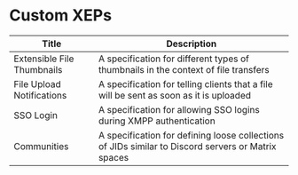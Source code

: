 # Custom XEPs

| Title | Description |
| --- | --- |
| Extensible File Thumbnails | A specification for different types of thumbnails in the context of file transfers |
| File Upload Notifications | A specification for telling clients that a file will be sent as soon as it is uploaded |
| SSO Login | A specification for allowing SSO logins during XMPP authentication |
| Communities | A specification for defining loose collections of JIDs similar to Discord servers or Matrix spaces |
